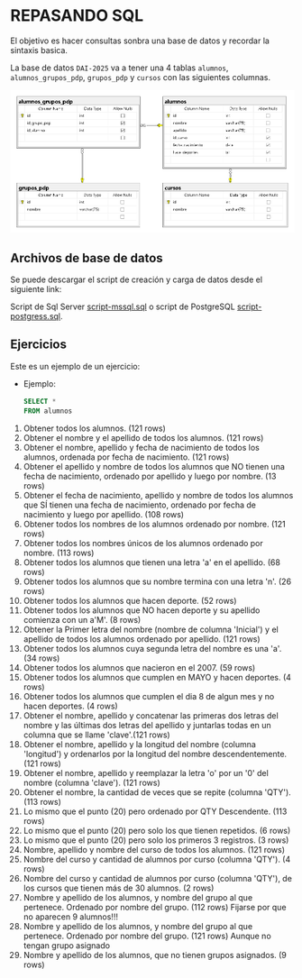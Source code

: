 # REPASANDO SQL
El objetivo es hacer consultas sonbra una base de datos y recordar la sintaxis basica.

La base de datos `DAI-2025` va a tener una 4 tablas `alumnos`, `alumnos_grupos_pdp`, `grupos_pdp` y `cursos` con las siguientes columnas. 

![Diagrama de tablas](diagrama.png)


## Archivos de base de datos

Se puede descargar el script de creación y carga de datos desde el siguiente link:

Script de Sql Server [script-mssql.sql](script-mssql.sql) o script de PostgreSQL [script-postgress.sql](script-postgress.sql).

## Ejercicios
Este es un ejemplo de un ejercicio:
- Ejemplo:

    ```sql
    SELECT * 
    FROM alumnos
    ```

1. Obtener todos los alumnos. (121 rows)
2. Obtener el nombre y el apellido de todos los alumnos. (121 rows)
3. Obtener el nombre, apellido y fecha de nacimiento de todos los alumnos, ordenada por fecha de nacimiento. (121 rows)
4. Obtener el apellido y nombre de todos los alumnos que NO tienen una fecha de nacimiento, ordenado por apellido y luego por nombre. (13 rows)
5. Obtener el fecha de nacimiento, apellido y nombre de todos los alumnos que SÍ tienen una fecha de nacimiento, ordenado por fecha de nacimiento y luego por apellido. (108 rows)
6. Obtener todos los nombres de los alumnos ordenado por nombre. (121 rows)
7. Obtener todos los nombres únicos de los alumnos ordenado por nombre. (113 rows)
8. Obtener todos los alumnos que tienen una letra 'a' en el apellido. (68 rows)
9. Obtener todos los alumnos que su nombre termina con una letra 'n'. (26 rows)
10. Obtener todos los alumnos que hacen deporte. (52 rows)
11. Obtener todos los alumnos que NO hacen deporte y su apellido comienza con un a'M'. (8 rows)
12. Obtener la Primer letra del nombre (nombre de columna 'Inicial') y el apellido de todos los alumnos ordenado por apellido. (121 rows)
13. Obtener todos los alumnos cuya segunda letra del nombre es una 'a'. (34 rows) 
14. Obtener todos los alumnos que nacieron en el 2007. (59 rows)
15. Obtener todos los alumnos que cumplen en MAYO y hacen deportes. (4 rows) 
16. Obtener todos los alumnos que cumplen el dia 8 de algun mes y no hacen deportes. (4 rows) 
17. Obtener el nombre, apellido y concatenar las primeras dos letras del nombre y las últimas dos letras del apellido y juntarlas todas en un columna que se llame 'clave'.(121 rows) 
18. Obtener el nombre, apellido y la longitud del nombre (columna 'longitud') y ordenarlos por la longitud del nombre descendentemente. (121 rows) 
19. Obtener el nombre, apellido y reemplazar la letra 'o' por un '0' del nombre (columna 'clave'). (121 rows) 
20. Obtener el nombre, la cantidad de veces que se repite (columna 'QTY'). (113 rows) 
21. Lo mismo que el punto (20) pero ordenado por QTY Descendente. (113 rows) 
22. Lo mismo que el punto (20) pero solo los que tienen repetidos. (6 rows) 
23. Lo mismo que el punto (20) pero solo los primeros 3 registros. (3 rows) 
24. Nombre, apellido y nombre del curso de todos los alumnos. (121 rows) 
25. Nombre del curso y cantidad de alumnos por curso (columna 'QTY'). (4 rows) 
26. Nombre del curso y cantidad de alumnos por curso (columna 'QTY'), de los cursos que tienen más de 30 alumnos. (2 rows) 
27. Nombre y apellido de los alumnos, y nombre del grupo al que pertenece. Ordenado por nombre del grupo. (112 rows) 
Fijarse por que no aparecen 9 alumnos!!!
28. Nombre y apellido de los alumnos, y nombre del grupo al que pertenece. Ordenado por nombre del grupo. (121 rows) 
Aunque no tengan grupo asignado
29. Nombre y apellido de los alumnos, que no tienen grupos asignados. (9 rows) 



